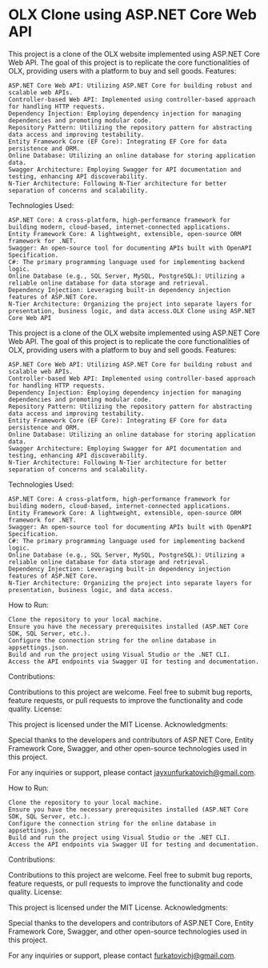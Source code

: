 # OLX Clone using ASP.NET Core Web API

This project is a clone of the OLX website implemented using ASP.NET Core Web API. The goal of this project is to replicate the core functionalities of OLX, providing users with a platform to buy and sell goods.
Features:

    ASP.NET Core Web API: Utilizing ASP.NET Core for building robust and scalable web APIs.
    Controller-based Web API: Implemented using controller-based approach for handling HTTP requests.
    Dependency Injection: Employing dependency injection for managing dependencies and promoting modular code.
    Repository Pattern: Utilizing the repository pattern for abstracting data access and improving testability.
    Entity Framework Core (EF Core): Integrating EF Core for data persistence and ORM.
    Online Database: Utilizing an online database for storing application data.
    Swagger Architecture: Employing Swagger for API documentation and testing, enhancing API discoverability.
    N-Tier Architecture: Following N-Tier architecture for better separation of concerns and scalability.

Technologies Used:

    ASP.NET Core: A cross-platform, high-performance framework for building modern, cloud-based, internet-connected applications.
    Entity Framework Core: A lightweight, extensible, open-source ORM framework for .NET.
    Swagger: An open-source tool for documenting APIs built with OpenAPI Specification.
    C#: The primary programming language used for implementing backend logic.
    Online Database (e.g., SQL Server, MySQL, PostgreSQL): Utilizing a reliable online database for data storage and retrieval.
    Dependency Injection: Leveraging built-in dependency injection features of ASP.NET Core.
    N-Tier Architecture: Organizing the project into separate layers for presentation, business logic, and data access.OLX Clone using ASP.NET Core Web API

This project is a clone of the OLX website implemented using ASP.NET Core Web API. The goal of this project is to replicate the core functionalities of OLX, providing users with a platform to buy and sell goods.
Features:

    ASP.NET Core Web API: Utilizing ASP.NET Core for building robust and scalable web APIs.
    Controller-based Web API: Implemented using controller-based approach for handling HTTP requests.
    Dependency Injection: Employing dependency injection for managing dependencies and promoting modular code.
    Repository Pattern: Utilizing the repository pattern for abstracting data access and improving testability.
    Entity Framework Core (EF Core): Integrating EF Core for data persistence and ORM.
    Online Database: Utilizing an online database for storing application data.
    Swagger Architecture: Employing Swagger for API documentation and testing, enhancing API discoverability.
    N-Tier Architecture: Following N-Tier architecture for better separation of concerns and scalability.

Technologies Used:

    ASP.NET Core: A cross-platform, high-performance framework for building modern, cloud-based, internet-connected applications.
    Entity Framework Core: A lightweight, extensible, open-source ORM framework for .NET.
    Swagger: An open-source tool for documenting APIs built with OpenAPI Specification.
    C#: The primary programming language used for implementing backend logic.
    Online Database (e.g., SQL Server, MySQL, PostgreSQL): Utilizing a reliable online database for data storage and retrieval.
    Dependency Injection: Leveraging built-in dependency injection features of ASP.NET Core.
    N-Tier Architecture: Organizing the project into separate layers for presentation, business logic, and data access.

How to Run:

    Clone the repository to your local machine.
    Ensure you have the necessary prerequisites installed (ASP.NET Core SDK, SQL Server, etc.).
    Configure the connection string for the online database in appsettings.json.
    Build and run the project using Visual Studio or the .NET CLI.
    Access the API endpoints via Swagger UI for testing and documentation.

Contributions:

Contributions to this project are welcome. Feel free to submit bug reports, feature requests, or pull requests to improve the functionality and code quality.
License:

This project is licensed under the MIT License.
Acknowledgments:

Special thanks to the developers and contributors of ASP.NET Core, Entity Framework Core, Swagger, and other open-source technologies used in this project.

For any inquiries or support, please contact jayxunfurkatovich@gmail.com.

How to Run:

    Clone the repository to your local machine.
    Ensure you have the necessary prerequisites installed (ASP.NET Core SDK, SQL Server, etc.).
    Configure the connection string for the online database in appsettings.json.
    Build and run the project using Visual Studio or the .NET CLI.
    Access the API endpoints via Swagger UI for testing and documentation.

Contributions:

Contributions to this project are welcome. Feel free to submit bug reports, feature requests, or pull requests to improve the functionality and code quality.
License:

This project is licensed under the MIT License.
Acknowledgments:

Special thanks to the developers and contributors of ASP.NET Core, Entity Framework Core, Swagger, and other open-source technologies used in this project.

For any inquiries or support, please contact furkatovichj@gmail.com.
